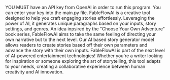 YOU MUST have an API key from OpenAI in order to run this program. You can enter your key into the main.py file. FableFlowAI is a creative tool designed to help you craft engaging stories effortlessly. Leveraging the power of AI, it generates unique paragraphs based on your inputs, story settings, and genres. An idea inpsired by the "Choose Your Own Adventure" book series, FableFlowAI aims to take the same feeling of directing your own narrative but to the next level. Our AI based story generator model allows readers to create stories based off their own parameters and advance the story with their own inputs. FableFlowAI is part of the next level of AI-powered entertainment technologies! Whether you're a writer looking for inspiration or someone exploring the art of storytelling, this tool adapts to your needs, creating a collaborative experience between human creativity and AI innovation.
